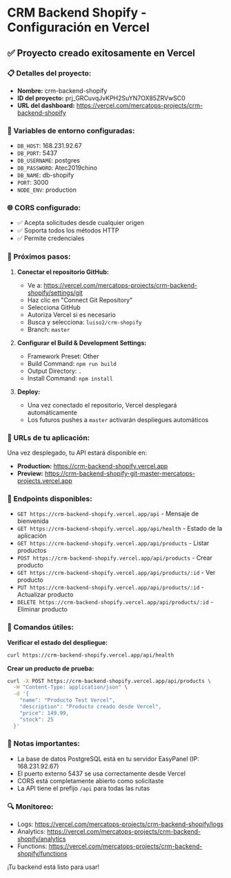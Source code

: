 # CRM Backend Shopify - Configuración en Vercel

## ✅ Proyecto creado exitosamente en Vercel

### 📋 Detalles del proyecto:
- **Nombre:** crm-backend-shopify
- **ID del proyecto:** prj_GRCuvqJvKPH2SuYN7OX85ZRVwSC0
- **URL del dashboard:** https://vercel.com/mercatops-projects/crm-backend-shopify

### 🔐 Variables de entorno configuradas:
- `DB_HOST`: 168.231.92.67
- `DB_PORT`: 5437
- `DB_USERNAME`: postgres
- `DB_PASSWORD`: Atec2019chino
- `DB_NAME`: db-shopify
- `PORT`: 3000
- `NODE_ENV`: production

### 🌐 CORS configurado:
- ✅ Acepta solicitudes desde cualquier origen
- ✅ Soporta todos los métodos HTTP
- ✅ Permite credenciales

### 🚀 Próximos pasos:

1. **Conectar el repositorio GitHub:**
   - Ve a: https://vercel.com/mercatops-projects/crm-backend-shopify/settings/git
   - Haz clic en "Connect Git Repository"
   - Selecciona GitHub
   - Autoriza Vercel si es necesario
   - Busca y selecciona: `luiso2/crm-shopify`
   - Branch: `master`

2. **Configurar el Build & Development Settings:**
   - Framework Preset: Other
   - Build Command: `npm run build`
   - Output Directory: `.`
   - Install Command: `npm install`

3. **Deploy:**
   - Una vez conectado el repositorio, Vercel desplegará automáticamente
   - Los futuros pushes a `master` activarán despliegues automáticos

### 📡 URLs de tu aplicación:
Una vez desplegado, tu API estará disponible en:
- **Production:** https://crm-backend-shopify.vercel.app
- **Preview:** https://crm-backend-shopify-git-master-mercatops-projects.vercel.app

### 🧪 Endpoints disponibles:
- `GET https://crm-backend-shopify.vercel.app/api` - Mensaje de bienvenida
- `GET https://crm-backend-shopify.vercel.app/api/health` - Estado de la aplicación
- `GET https://crm-backend-shopify.vercel.app/api/products` - Listar productos
- `POST https://crm-backend-shopify.vercel.app/api/products` - Crear producto
- `GET https://crm-backend-shopify.vercel.app/api/products/:id` - Ver producto
- `PUT https://crm-backend-shopify.vercel.app/api/products/:id` - Actualizar producto
- `DELETE https://crm-backend-shopify.vercel.app/api/products/:id` - Eliminar producto

### 🔧 Comandos útiles:

**Verificar el estado del despliegue:**
```bash
curl https://crm-backend-shopify.vercel.app/api/health
```

**Crear un producto de prueba:**
```bash
curl -X POST https://crm-backend-shopify.vercel.app/api/products \
  -H "Content-Type: application/json" \
  -d '{
    "name": "Producto Test Vercel",
    "description": "Producto creado desde Vercel",
    "price": 149.99,
    "stock": 25
  }'
```

### 📝 Notas importantes:
- La base de datos PostgreSQL está en tu servidor EasyPanel (IP: 168.231.92.67)
- El puerto externo 5437 se usa correctamente desde Vercel
- CORS está completamente abierto como solicitaste
- La API tiene el prefijo `/api` para todas las rutas

### 🔍 Monitoreo:
- Logs: https://vercel.com/mercatops-projects/crm-backend-shopify/logs
- Analytics: https://vercel.com/mercatops-projects/crm-backend-shopify/analytics
- Functions: https://vercel.com/mercatops-projects/crm-backend-shopify/functions

¡Tu backend está listo para usar!
